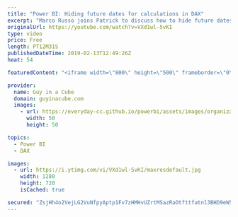 ```yaml
---
title: "Power BI: Hiding future dates for calculations in DAX"
excerpt: "Marco Russo joins Patrick to discuss how to hide future dates for calculations in DAX. Marco walks through Power BI Desktop with some examples that work and don't work.  Hiding future dates for calculations in DAX https://www.sqlbi.com/articles/hiding-future-dates-for-calculations-in-dax/  ******** LET'S"
originalUrl: https://youtube.com/watch?v=VXd1wl-5vKI
type: video
price: Free
length: PT12M31S
publishedDateTime: 2019-02-13T12:49:26Z
heat: 54

featuredContent: "<iframe width=\"800\" height=\"500\" frameborder=\"0\" src=\"https://www.youtube.com/embed/VXd1wl-5vKI\" allow=\"accelerometer; autoplay; encrypted-media; gyroscope; picture-in-picture\" allowfullscreen></iframe>"

provider:
  name: Guy in a Cube
  domain: guyinacube.com
  images:
    - url: https://everyday-cc.github.io/powerbi/assets/images/organizations/guyinacube.com-50x50.jpg
      width: 50
      height: 50

topics:
  - Power BI
  - DAX

images:
  - url: https://i.ytimg.com/vi/VXd1wl-5vKI/maxresdefault.jpg
    width: 1280
    height: 720
    isCached: true

secured: "ZsjHh4o2VejLG2VuNfpyAptp1Fv7zHMHvUZrtMSazRaOtfttfatnl3BHD9eW5XsmKMuAhkYWVZpd6mvJQyhzyFKgXRX0aqjx7DV6v03mBSva1TwzZXYz4RTcMr+/JMdGhcYfhIiGveSVTeHXID3Ba47xraX+47cEnf5CdBjfZOE2KU9ekj009NOuY0CXT4nBm9a3lhee3BYvfHLZL/jZLYkPKSf2wu3IE6HqgdBAMwznAdgZ6JI1VMqgjm8m6M08QSNB3vJAHq+v4CK0B4gWMwMC4/kJukUBvmrSIdIMLfgWeTYzBzqRtEf/fj6lxLWqJmFKwwz7tBKVAvwEIXjK0hu05lTwFDMDwGh/rY8BrgG/gjZxwKf50ezVr9z0P2NZ5CwX/pNct2e1OFLEeqI2R+5eK+rLPR62cQriEao0W8A=;XwFwrhIjKl4FrH84hmzWfg=="
---
```


